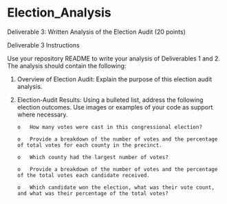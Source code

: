 # Election_Analysis

Deliverable 3: Written Analysis of the Election Audit (20 points)


Deliverable 3 Instructions

Use your repository README to write your analysis of Deliverables 1 and 2. The analysis should contain the following:
1.  Overview of Election Audit: Explain the purpose of this election audit analysis.


2.  Election-Audit Results: Using a bulleted list, address the following election outcomes. Use images or examples of your code as support where necessary.

        o	How many votes were cast in this congressional election?
        
        o	Provide a breakdown of the number of votes and the percentage of total votes for each county in the precinct.
        
        o	Which county had the largest number of votes?
        
        o	Provide a breakdown of the number of votes and the percentage of the total votes each candidate received.
        
        o	Which candidate won the election, what was their vote count, and what was their percentage of the total votes?




